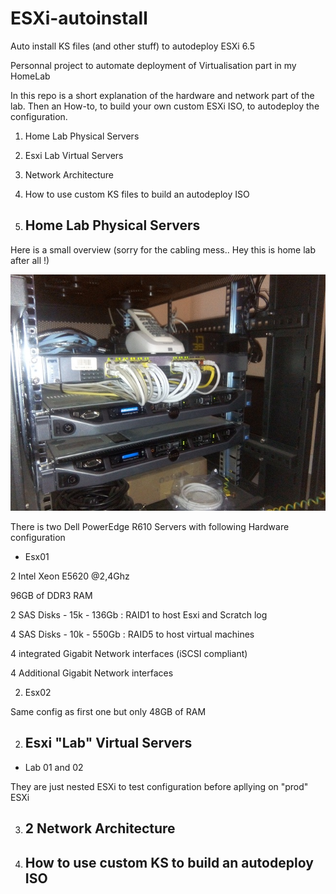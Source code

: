 # ESXi-autoinstall
Auto install KS files (and other stuff) to autodeploy ESXi 6.5

Personnal project to automate deployment of Virtualisation part in my HomeLab

In this repo is a short explanation of the hardware and network part of the lab.
Then an How-to, to build your own custom ESXi ISO, to autodeploy the configuration.

1. Home Lab Physical Servers
2. Esxi Lab Virtual Servers
3. Network Architecture
4. How to use custom KS files to build an autodeploy ISO


1. ## Home Lab Physical Servers

Here is a small overview (sorry for the cabling mess.. Hey this is home lab after all !)

![Home Lab picture](/Pictures/1-Home-Lab-Picture.jpg)

There is two Dell PowerEdge R610 Servers with following Hardware configuration 

- Esx01

2 Intel Xeon E5620  @2,4Ghz

96GB of DDR3 RAM

2 SAS Disks - 15k - 136Gb : RAID1 to host Esxi and Scratch log

4 SAS Disks - 10k - 550Gb : RAID5 to host virtual machines

4 integrated Gigabit Network interfaces (iSCSI compliant)

4 Additional Gigabit Network interfaces

2. Esx02

Same config as first one but only 48GB of RAM


2. ## Esxi "Lab" Virtual Servers

- Lab 01 and 02

They are just nested ESXi to test configuration before apllying on "prod" ESXi


3. ## 2 Network Architecture

4. ## How to use custom KS to build an autodeploy ISO




